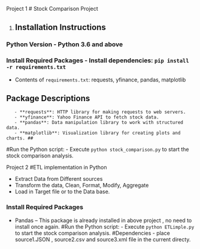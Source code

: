 Project 1 # Stock Comparison Project 
  1. ## Installation Instructions 
  ### Python Version - Python 3.6 and above 
  ### Install Required Packages - Install dependencies: `pip install -r requirements.txt` 
  
  - Contents of `requirements.txt`:
     requests, yfinance, pandas, matplotlib
  ## Package Descriptions
       - **requests**: HTTP library for making requests to web servers. 
       - **yfinance**: Yahoo Finance API to fetch stock data.
       - **pandas**: Data manipulation library to work with structured data. 
       - **matplotlib**: Visualization library for creating plots and charts. ## 

 #Run the Python script: - Execute `python stock_comparison.py` to start the stock comparison analysis.

   
Project 2 #ETL implementation in Python

-	Extract Data from Different sources
-	Transform the data, Clean, Format, Modify, Aggregate
-	Load in Target file or to the Data base. 
### Install Required Packages
-	Pandas – This package is already installed in above project , no need to install once again.
#Run the Python script: - Execute `python ETLimple.py` to start the stock comparison analysis.
#Dependencies - place source1.JSON , source2.csv and source3.xml file in the current directy. 
